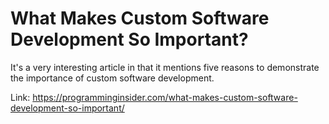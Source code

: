 <h1>What Makes Custom Software Development So Important?</h1>

<p>It's a very interesting article in that it mentions five reasons to demonstrate the importance of custom software development. </p>

Link: https://programminginsider.com/what-makes-custom-software-development-so-important/